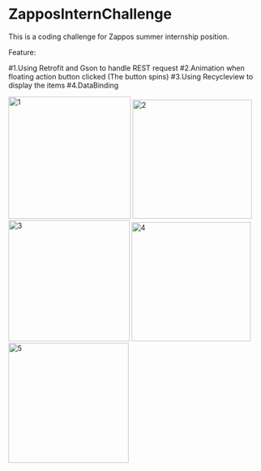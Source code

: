 # ZapposInternChallenge


This is a coding challenge for Zappos summer internship position.

Feature:

#1.Using Retrofit and Gson to handle REST request
#2.Animation when floating action button clicked (The button spins)
#3.Using Recycleview to display the items
#4.DataBinding


<img width="241" alt="1" src="https://cloud.githubusercontent.com/assets/17021326/22850041/99b8ea64-efd1-11e6-80d4-a3e1149fad1a.png">
<img width="235" alt="2" src="https://cloud.githubusercontent.com/assets/17021326/22850048/b2d43148-efd1-11e6-9b19-e8a4987780d5.png">
<img width="239" alt="3" src="https://cloud.githubusercontent.com/assets/17021326/22850049/b3e61f7e-efd1-11e6-9a40-8e9d2225eac0.png">
<img width="235" alt="4" src="https://cloud.githubusercontent.com/assets/17021326/22850051/b4f88258-efd1-11e6-879e-c0c3fe0a586b.png">
<img width="237" alt="5" src="https://cloud.githubusercontent.com/assets/17021326/22850052/b5f0814c-efd1-11e6-96bb-19538b70da67.png">
